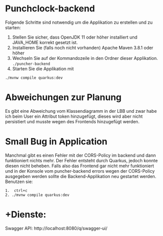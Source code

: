 # Punchclock-backend

Folgende Schritte sind notwendig um die Applikation zu erstellen und zu starten:

1. Stellen Sie sicher, dass OpenJDK 11 oder höher installiert und JAVA_HOME korrekt gesetzt ist.
2. Installieren Sie (falls noch nicht vorhanden) Apache Maven 3.8.1 oder höher
3. Wechseln Sie auf der Kommandozeile in den Ordner dieser Applikation.
   `./puncher-backend`
4. Starten Sie die Applikation mit

```shell script
./mvnw compile quarkus:dev
```

# Abweichungen zur Planung

Es gibt eine Abweichung vom Klassendiagramm in der LBB und zwar habe ich beim User ein Attribut token hinzugefügt,
dieses wird aber nicht persistiert und musste wegen des Frontends hinzugefügt werden.

# Small Bug in Application

Manchmal gibt es einen Fehler mit der CORS-Policy im backend und dann funktioniert nichts mehr. Der Fehler entsteht
durch Quarkus, jedoch konnte diesen nicht beheben. Falls also das Frontend gar nicht mehr funktioniert und in der
Konsole vom puncher-backend errors wegen der CORS-Policy ausgegeben werden sollte die Backend-Applikation neu gestartet
werden. Benutzen sie:

```shell script
1.  ctrl+c
2. ./mvnw compile quarkus:dev
``` 

# +Dienste:

Swagger API: http://localhost:8080/q/swagger-ui/
